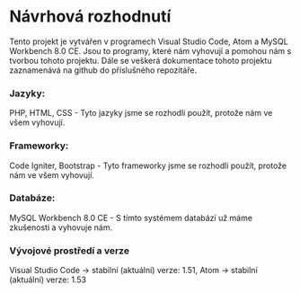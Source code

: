 # Návrhová rozhodnutí

Tento projekt je vytvářen v programech Visual Studio Code, Atom a MySQL Workbench 8.0 CE. Jsou to programy, které nám vyhovují a pomohou nám s tvorbou tohoto projektu. Dále se veškerá dokumentace tohoto projektu zaznamenává na github do příslušného repozitáře.

### Jazyky:
PHP, HTML, CSS - Tyto jazyky jsme se rozhodli použít, protože nám ve všem vyhovují.

### Frameworky:
Code Igniter, Bootstrap - Tyto frameworky jsme se rozhodli použít, protože nám ve všem vyhovují.

### Databáze:
MySQL Workbench 8.0 CE - S tímto systémem databází už máme zkušenosti a vyhovuje nám.

### Vývojové prostředí a verze 
Visual Studio Code -> stabilní (aktuální) verze: 1.51, Atom -> stabilní (aktuální) verze: 1.53
